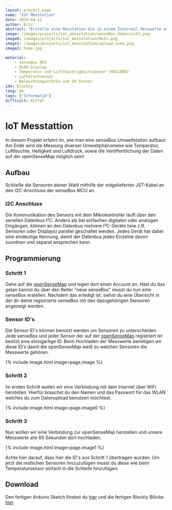 ```yaml
---
layout: project_page
name: "IoT Messtation"
date: 2019-04-11
author: Eric
abstract: "Erstelle eine Messtation die in einem Intervall Messwerte an die openSenseMap schickt."
image: /images/projects/iot_messstation/senseBox_Uebersicht.png
image0: /images/projects/iot_messstation/WiFi.png
image1: /images/projects/iot_messstation/upload_osem.png
image2: home.jpg

material:
    - senseBox MCU
    - OLED Display
    - Temperatur und Luftfeuchtigkeitssensor (HDC1080)
    - Luftdrucksensor
    - Beleuchtungsstärke und UV Sensor 
ide: blockly    
lang: de
tags: ["Informatik"]
difficult: mittel
---
```

# IoT Messtattion 
In diesem Projekt erfahrt ihr, wie man eine senseBox Umweltstation aufbaut. Am Ende wird die Messung diverser Umweltphänomene wie Temperatur, Luftfeuchte, Helligkeit und Luftdruck, sowie die Veröffentlichung der Daten auf der openSenseMap möglich sein!

## Aufbau
Schließe die Sensoren deiner Wahl mithilfe der mitgelieferten JST-Kabel an den I2C-Anschluss der senseBox MCU an.

<div class="panel panel-info">
  <div class="panel-heading">
    <h3 class="panel-title">I2C Anschluss</h3>
  </div>
  <div class="panel-body">
Die Kommunikation des Sensors mit dem Mikrokontroller läuft über den seriellen Datenbus I²C. Anders als bei einfachen digitalen oder analogen Eingängen, können an den Datenbus mehrere I²C-Geräte (wie z.B. Sensoren oder Displays) parallel geschaltet werden. Jedes Gerät hat dabei eine eindeutige Kennung, damit der Datenbus jedes Einzelne davon zuordnen und separat ansprechen kann.
  </div>
</div>

## Programmierung

### Schritt 1 

Gehe auf die [openSenseMap](www.opensensemap.org) und legen dort einen Account an. Hast du das getan kannst du über den Reiter "neue senseBox" musst du nun eine senseBox erstellen. Nachdem das erledigt ist, siehst du eine Übersicht in der dir deine registrierte senseBox mit den dazugehörigen Sensoren angezeigt werden. 

<div class="panel panel-info">
  <div class="panel-heading">
    <h3 class="panel-title">Sensor ID's</h3>
  </div>
  <div class="panel-body">
Die Sensor ID's können benutzt werden um Sensoren zu unterscheiden. Jede senseBox und jeder Sensor der auf der <a href='www.opensensemap.org'>openSenseMap</a> registriert ist besitzt eine einzigartige ID. Beim Hochladen der Messwerte benötigen wir diese ID's damit die openSenseMap weiß zu welchen Sensoren die Messwerte gehören. 
  </div>
</div>

{% include image.html image=page.image %}


### Schritt 2

Im ersten Schritt wollen wir eine Verbindung mit dem Internet über WiFi herstellen. Hierfür brauchst du den Namen und das Passwort für das WLAN welches du zum Datenupload benutzen möchtest.


{% include image.html image=page.image0 %}
 

### Schritt 3 

Nun wollen wir eine Verbindung zur openSenseMap herstellen und unsere Messwerte alle 60 Sekunden dort hochladen. 

{% include image.html image=page.image1 %}

Achte hier darauf, dass hier die ID's aus Schritt 1 übertragen wurden. Um jetzt die restlichen Sensoren hinzuzufügen musst du diese wie beim Temperatursensor einfach in die Schleife hinzufügen. 


## Download 

Den fertigen Arduino Sketch findest du <a href="https://raw.githubusercontent.com/sensebox/resources/master/code/Arduino_Sketch.ino" download="https://raw.githubusercontent.com/sensebox/resources/master/code/Arduino_Sketch.ino">hier</a> und die fertigen Blockly Blöcke <a href="https://raw.githubusercontent.com/sensebox/resources/master/code/Blockly_Sketch.xml" download="https://raw.githubusercontent.com/sensebox/resources/master/code/Blockly_Sketch.xml">hier</a>.

